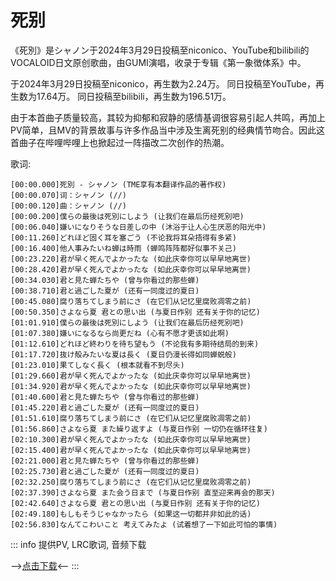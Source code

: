 # 死别

《死別》是シャノン于2024年3月29日投稿至niconico、YouTube和bilibili的VOCALOID日文原创歌曲，由GUMI演唱，收录于专辑《第一象徴体系》中。

于2024年3月29日投稿至niconico，再生数为2.24万。
同日投稿至YouTube，再生数为17.64万。
同日投稿至bilibili，再生数为196.51万。

由于本首曲子质量较高，其较为抑郁和寂静的感情基调很容易引起人共鸣，再加上PV简单，且MV的背景故事与许多作品当中涉及生离死别的经典情节吻合。因此这首曲子在哔哩哔哩上也掀起过一阵描改二次创作的热潮。

歌词:
```
[00:00.000]死別 - シャノン (TME享有本翻译作品的著作权)
[00:00.070]词：シャノン (//)
[00:00.120]曲：シャノン (//)
[00:00.200]僕らの最後は死別にしよう (让我们在最后历经死别吧)
[00:06.040]嫌いになりそうな日差しの中 (沐浴于让人心生厌恶的阳光中)
[00:11.260]どれほど固く耳を塞ごう (不论我将耳朵捂得有多紧)
[00:16.400]他人事みたいね蝉は時雨 (蝉鸣阵阵都好似事不关己)
[00:23.220]君が早く死んでよかったな (如此庆幸你可以早早地离世)
[00:28.420]君が早く死んでよかったな (如此庆幸你可以早早地离世)
[00:34.030]君と見た蝉たちや (曾与你看过的那些蝉)
[00:38.710]君と過ごした夏が (还有一同度过的夏日)
[00:45.080]腐り落ちてしまう前にさ (在它们从记忆里腐败凋零之前)
[00:50.350]さよなら夏 君との思い出 (与夏日作别 还有关于你的记忆)
[01:01.910]僕らの最後は死別にしよう (让我们在最后历经死别吧)
[01:07.380]嫌いになるなら尚更だね (心有不愿才更该如此啊)
[01:12.610]どれほど終わりを待ち望もう (不论我有多期待结局的到来)
[01:17.720]抜け殻みたいな夏は長く (夏日仍漫长得如同蝉蜕般)
[01:23.010]果てしなく長く (根本就看不到尽头)
[01:29.660]君が早く死んでよかったな (如此庆幸你可以早早地离世)
[01:34.920]君が早く死んでよかったな (如此庆幸你可以早早地离世)
[01:40.600]君と見た蝉たちや (曾与你看过的那些蝉)
[01:45.220]君と過ごした夏が (还有一同度过的夏日)
[01:51.610]腐り落ちてしまう前にさ (在它们从记忆里腐败凋零之前)
[01:56.860]さよなら夏 また繰り返すよ (与夏日作别 一切仍在循环往复)
[02:10.300]君が早く死んでよかったな (如此庆幸你可以早早地离世)
[02:15.400]君が早く死んでよかったな (如此庆幸你可以早早地离世)
[02:21.000]君と見た蝉たちや (曾与你看过的那些蝉)
[02:25.730]君と過ごした夏が (还有一同度过的夏日)
[02:32.250]腐り落ちてしまう前にさ (在它们从记忆里腐败凋零之前)
[02:37.390]さよなら夏 また会う日まで (与夏日作别 直至迎来再会的那天)
[02:42.640]さよなら夏 君との思い出 (与夏日作别 还有关于你的记忆)
[02:49.180]もしもそうじゃなかったら (如果这一切都并非如此的话)
[02:56.830]なんてこわいこと 考えてみたよ (试着想了一下如此可怕的事情)
```

::: info
提供PV, LRC歌词, 音频下载

-->[点击下载](https://disk.sakuras.in/VOCALOID/%E3%82%B7%E3%83%A3%E3%83%8E%E3%83%B3/%E6%AD%BB%E5%88%AB)<--
:::
